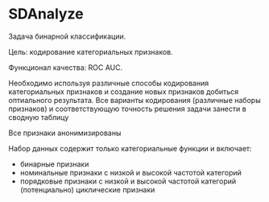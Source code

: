 # SDAnalyze

Задача бинарной классификации.

Цель: кодирование категориальных признаков.

Функционал качества: ROC AUC.

Необходимо используя различные способы кодирования категориальных признаков и 
создание новых признаков добиться оптиального результата.
Все варианты кодирования (различные наборы признаков) и соответствующую точность решения задачи занести в сводную таблицу

Все признаки анонимизированы

Набор данных содержит только категориальные функции и включает:

* бинарные признаки
* номинальные признаки с низкой и высокой частотой категорий
* порядковые признаки с низкой и высокой частотой категорий (потенциально) циклические признаки
